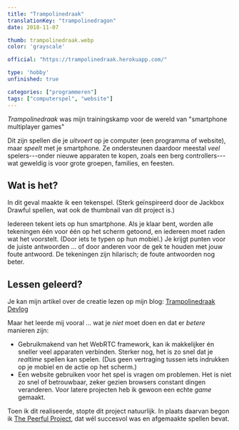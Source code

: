 ```yaml
---
title: "Trampolinedraak"
translationKey: "trampolinedragon"
date: 2018-11-07

thumb: trampolinedraak.webp
color: 'grayscale'

official: "https://trampolinedraak.herokuapp.com/"

type: 'hobby'
unfinished: true

categories: ["programmeren"]
tags: ["computerspel", "website"]
---
```


_Trampolinedraak_ was mijn trainingskamp voor de wereld van "smartphone multiplayer games"

Dit zijn spellen die je _uitvoert_ op je computer (een programma of website), maar _speelt_ met je smartphone. Ze ondersteunen daardoor meestal _veel_ spelers---onder nieuwe apparaten te kopen, zoals een berg controllers---wat geweldig is voor grote groepen, families, en feesten.

## Wat is het?
In dit geval maakte ik een tekenspel. (Sterk geïnspireerd door de Jackbox Drawful spellen, wat ook de thumbnail van dit project is.)

Iedereen tekent iets op hun smartphone. Als je klaar bent, worden alle tekeningen één voor één op het scherm getoond, en iedereen moet raden wat het voorstelt. (Door iets te typen op hun mobiel.) Je krijgt punten voor de juiste antwoorden ... of door anderen voor de gek te houden met jouw foute antwoord. De tekeningen zijn hilarisch; de foute antwoorden nog beter.

## Lessen geleerd?
Je kan mijn artikel over de creatie lezen op mijn blog: [Trampolinedraak Devlog](https://tiamopastoor.com/blog/2018/2018-11-07-trampolinedraak-een-partyspel)

Maar het leerde mij vooral ... wat je _niet_ moet doen en dat er _betere_ manieren zijn:
* Gebruikmakend van het WebRTC framework, kan ik makkelijker én sneller veel apparaten verbinden. Sterker nog, het is zo snel dat je _realtime_ spellen kan spelen. (Dus geen vertraging tussen iets indrukken op je mobiel en de actie op het scherm.)
* Een website gebruiken voor het spel is vragen om problemen. Het is niet zo snel of betrouwbaar, zeker gezien browsers constant dingen veranderen. Voor latere projecten heb ik gewoon een echte _game_ gemaakt.

Toen ik dit realiseerde, stopte dit project natuurlijk. In plaats daarvan begon ik [The Peerful Project](https://pandaqi.com/the-peerful-project), dat wél succesvol was en afgemaakte spellen bevat.